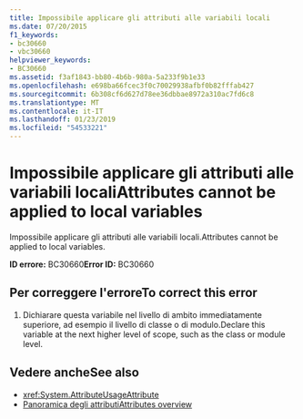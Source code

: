 ```yaml
---
title: Impossibile applicare gli attributi alle variabili locali
ms.date: 07/20/2015
f1_keywords:
- bc30660
- vbc30660
helpviewer_keywords:
- BC30660
ms.assetid: f3af1843-bb80-4b6b-980a-5a233f9b1e33
ms.openlocfilehash: e698ba66fcec3f0c70029938afbf0b82fffab427
ms.sourcegitcommit: 6b308cf6d627d78ee36dbbae8972a310ac7fd6c8
ms.translationtype: MT
ms.contentlocale: it-IT
ms.lasthandoff: 01/23/2019
ms.locfileid: "54533221"
---
```

# <a name="attributes-cannot-be-applied-to-local-variables"></a><span data-ttu-id="9c46e-102">Impossibile applicare gli attributi alle variabili locali</span><span class="sxs-lookup"><span data-stu-id="9c46e-102">Attributes cannot be applied to local variables</span></span>
<span data-ttu-id="9c46e-103">Impossibile applicare gli attributi alle variabili locali.</span><span class="sxs-lookup"><span data-stu-id="9c46e-103">Attributes cannot be applied to local variables.</span></span>  
  
 <span data-ttu-id="9c46e-104">**ID errore:** BC30660</span><span class="sxs-lookup"><span data-stu-id="9c46e-104">**Error ID:** BC30660</span></span>  
  
## <a name="to-correct-this-error"></a><span data-ttu-id="9c46e-105">Per correggere l'errore</span><span class="sxs-lookup"><span data-stu-id="9c46e-105">To correct this error</span></span>  
  
1.  <span data-ttu-id="9c46e-106">Dichiarare questa variabile nel livello di ambito immediatamente superiore, ad esempio il livello di classe o di modulo.</span><span class="sxs-lookup"><span data-stu-id="9c46e-106">Declare this variable at the next higher level of scope, such as the class or module level.</span></span>  
  
## <a name="see-also"></a><span data-ttu-id="9c46e-107">Vedere anche</span><span class="sxs-lookup"><span data-stu-id="9c46e-107">See also</span></span>
- <xref:System.AttributeUsageAttribute>
- [<span data-ttu-id="9c46e-108">Panoramica degli attributi</span><span class="sxs-lookup"><span data-stu-id="9c46e-108">Attributes overview</span></span>](~/docs/visual-basic/programming-guide/concepts/attributes/index.md)
